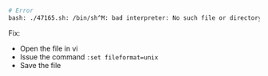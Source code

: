 ```bash
# Error
bash: ./47165.sh: /bin/sh^M: bad interpreter: No such file or directory
```

Fix:

- Open the file in vi
- Issue the command `:set fileformat=unix`
- Save the file